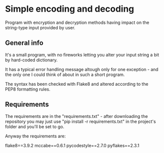 # Simple encoding and decoding
Program with encryption and decryption methods having impact on the string-type input provided by user. 

## General info
It's a small program, with no fireworks letting you alter your input string a bit by hard-coded dictionary.

It has a typical error handling message altough only for one exception - and the only one I could think of about in such a short program.

The syntax has been checked with Flake8 and altered according to the PEP8 formatting rules.

## Requirements
The requirements are in the "requirements.txt" - after downloading the repository you may just use "pip install -r requirements.txt" in the project's folder and you'll be set to go. 

Anyway the requirements are:

flake8==3.9.2 
mccabe==0.6.1 
pycodestyle==2.7.0 
pyflakes==2.3.1 
